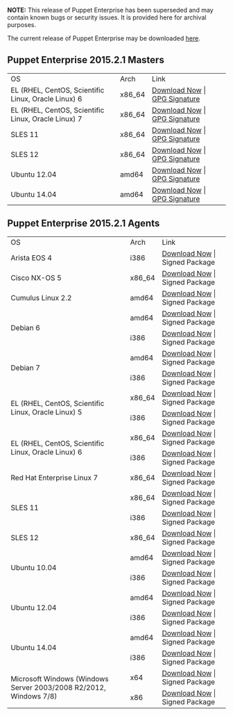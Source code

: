 <p><b>NOTE:</b> This release of Puppet Enterprise has been superseded and may contain known bugs or security issues. It is provided here for archival purposes.
</p><p>The current release of Puppet Enterprise may be downloaded <a href="/Readme.md">here</a>.

</p><h2 id="pe_201521">Puppet Enterprise 2015.2.1 Masters</h2>
<table>
<tbody>
<tr>
<td>OS</td>
<td>Arch</td>
<td>Link</td>
</tr>


<tr>
<td>EL (RHEL, CentOS, Scientific Linux, Oracle Linux) 6</td>
<td>x86_64</td>
<td><a href="https://pm.puppetlabs.com/puppet-enterprise/2015.2.1/puppet-enterprise-2015.2.1-el-6-x86_64.tar.gz">Download Now</a> | <a href="https://pm.puppetlabs.com/puppet-enterprise/2015.2.1/puppet-enterprise-2015.2.1-el-6-x86_64.tar.gz.asc">GPG Signature</a></td>
</tr>

<tr>
<td>EL (RHEL, CentOS, Scientific Linux, Oracle Linux) 7</td>
<td>x86_64</td>
<td><a href="https://pm.puppetlabs.com/puppet-enterprise/2015.2.1/puppet-enterprise-2015.2.1-el-7-x86_64.tar.gz">Download Now</a> | <a href="https://pm.puppetlabs.com/puppet-enterprise/2015.2.1/puppet-enterprise-2015.2.1-el-7-x86_64.tar.gz.asc">GPG Signature</a></td>
</tr>

<tr>
<td>SLES 11</td>
<td>x86_64</td>
<td><a href="https://pm.puppetlabs.com/puppet-enterprise/2015.2.1/puppet-enterprise-2015.2.1-sles-11-x86_64.tar.gz">Download Now</a> | <a href="https://pm.puppetlabs.com/puppet-enterprise/2015.2.1/puppet-enterprise-2015.2.1-sles-11-x86_64.tar.gz.asc">GPG Signature</a></td>
</tr>

<tr>
<td>SLES 12</td>
<td>x86_64</td>
<td><a href="https://pm.puppetlabs.com/puppet-enterprise/2015.2.1/puppet-enterprise-2015.2.1-sles-12-x86_64.tar.gz">Download Now</a> | <a href="https://pm.puppetlabs.com/puppet-enterprise/2015.2.1/puppet-enterprise-2015.2.1-sles-12-x86_64.tar.gz.asc">GPG Signature</a></td>
</tr>

<tr>
<td>Ubuntu 12.04</td>
<td>amd64</td>
<td><a href="https://pm.puppetlabs.com/puppet-enterprise/2015.2.1/puppet-enterprise-2015.2.1-ubuntu-12.04-amd64.tar.gz">Download Now</a> | <a href="https://pm.puppetlabs.com/puppet-enterprise/2015.2.1/puppet-enterprise-2015.2.1-ubuntu-12.04-amd64.tar.gz.asc">GPG Signature</a></td>
</tr>

<tr>
<td>Ubuntu 14.04</td>
<td>amd64</td>
<td><a href="https://pm.puppetlabs.com/puppet-enterprise/2015.2.1/puppet-enterprise-2015.2.1-ubuntu-14.04-amd64.tar.gz">Download Now</a> | <a href="https://pm.puppetlabs.com/puppet-enterprise/2015.2.1/puppet-enterprise-2015.2.1-ubuntu-14.04-amd64.tar.gz.asc">GPG Signature</a></td>
</tr>
</tbody>
</table>

<h2 id="pe_a_201521">Puppet Enterprise 2015.2.1 Agents</h2>
<table>
<tbody>
<tr>
<td>OS</td>
<td>Arch</td>
<td>Link</td>
</tr>


<tr>
<td>Arista EOS 4</td>
<td>i386</td>
<td><a href="http://pm.puppetlabs.com/puppet-agent/2015.2.1/1.2.5/repos/eos/4/PC1/i386/puppet-agent-1.2.5-1.eos4.i386.swix">Download Now</a> | Signed Package</td>
</tr>

<tr>
<td>Cisco NX-OS 5</td>
<td>x86_64</td>
<td><a href="http://pm.puppetlabs.com/puppet-agent/2015.2.1/1.2.5/repos/nxos/5/PC1/x86_64/puppet-agent-1.2.5-1.nxos5.x86_64.rpm">Download Now</a> | Signed Package</td>
</tr>

<tr>
<td>Cumulus Linux 2.2</td>
<td>amd64</td>
<td><a href="http://pm.puppetlabs.com/puppet-agent/2015.2.1/1.2.5/repos/deb/cumulus/PC1/puppet-agent_1.2.5-1cumulus_amd64.deb">Download Now</a> | Signed Package</td>
</tr>


<tr>
<td rowspan="2">Debian 6</td>
<td>amd64</td>
<td><a href="http://pm.puppetlabs.com/puppet-agent/2015.2.1/1.2.5/repos/deb/squeeze/PC1/puppet-agent_1.2.5-1squeeze_amd64.deb">Download Now</a> | Signed Package</td>
</tr>
<tr>
<td>i386</td>
<td><a href="http://pm.puppetlabs.com/puppet-agent/2015.2.1/1.2.5/repos/deb/squeeze/PC1/puppet-agent_1.2.5-1squeeze_i386.deb">Download Now</a> | Signed Package</td>
</tr>

<tr>
<td rowspan="2">Debian 7</td>
<td>amd64</td>
<td><a href="http://pm.puppetlabs.com/puppet-agent/2015.2.1/1.2.5/repos/deb/wheezy/PC1/puppet-agent_1.2.5-1wheezy_amd64.deb">Download Now</a> | Signed Package</td>
</tr>
<tr>
<td>i386</td>
<td><a href="http://pm.puppetlabs.com/puppet-agent/2015.2.1/1.2.5/repos/deb/wheezy/PC1/puppet-agent_1.2.5-1wheezy_i386.deb">Download Now</a> | Signed Package</td>
</tr>


<tr>
<td rowspan="2">EL (RHEL, CentOS, Scientific Linux, Oracle Linux) 5</td>
<td>x86_64</td>
<td><a href="http://pm.puppetlabs.com/puppet-agent/2015.2.1/1.2.5/repos/el/5/PC1/x86_64/puppet-agent-1.2.5-1.el5.x86_64.rpm">Download Now</a> | Signed Package</td>
</tr>
<tr>
<td>i386</td>
<td><a href="http://pm.puppetlabs.com/puppet-agent/2015.2.1/1.2.5/repos/el/5/PC1/i386/puppet-agent-1.2.5-1.el5.i386.rpm">Download Now</a> | Signed Package</td>
</tr>

<tr>
<td rowspan="2">EL (RHEL, CentOS, Scientific Linux, Oracle Linux) 6</td>
<td>x86_64</td>
<td><a href="http://pm.puppetlabs.com/puppet-agent/2015.2.1/1.2.5/repos/el/6/PC1/x86_64/puppet-agent-1.2.5-1.el6.x86_64.rpm">Download Now</a> | Signed Package</td>
</tr>
<tr>
<td>i386</td>
<td><a href="http://pm.puppetlabs.com/puppet-agent/2015.2.1/1.2.5/repos/el/6/PC1/i386/puppet-agent-1.2.5-1.el6.i386.rpm">Download Now</a> | Signed Package</td>
</tr>

<tr>
<td>Red Hat Enterprise Linux 7</td>
<td>x86_64</td>
<td><a href="http://pm.puppetlabs.com/puppet-agent/2015.2.1/1.2.5/repos/el/7/PC1/x86_64/puppet-agent-1.2.5-1.el7.x86_64.rpm">Download Now</a> | Signed Package</td>
</tr>


<tr>
<td rowspan="2">SLES 11</td>
<td>x86_64</td>
<td><a href="http://pm.puppetlabs.com/puppet-agent/2015.2.1/1.2.5/repos/sles/11/PC1/x86_64/puppet-agent-1.2.5-1.sles11.x86_64.rpm">Download Now</a> | Signed Package</td>
</tr>
<tr>
<td>i386</td>
<td><a href="http://pm.puppetlabs.com/puppet-agent/2015.2.1/1.2.5/repos/sles/11/PC1/i386/puppet-agent-1.2.5-1.sles11.i386.rpm">Download Now</a> | Signed Package</td>
</tr>

<tr>
<td>SLES 12</td>
<td>x86_64</td>
<td><a href="http://pm.puppetlabs.com/puppet-agent/2015.2.1/1.2.5/repos/sles/12/PC1/x86_64/puppet-agent-1.2.5-1.sles12.x86_64.rpm">Download Now</a> | Signed Package</td>
</tr>


<tr>
<td rowspan="2">Ubuntu 10.04</td>
<td>amd64</td>
<td><a href="http://pm.puppetlabs.com/puppet-agent/2015.2.1/1.2.5/repos/deb/lucid/PC1/puppet-agent_1.2.5-1lucid_amd64.deb">Download Now</a> | Signed Package</td>
</tr>
<tr>
<td>i386</td>
<td><a href="http://pm.puppetlabs.com/puppet-agent/2015.2.1/1.2.5/repos/deb/lucid/PC1/puppet-agent_1.2.5-1lucid_i386.deb">Download Now</a> | Signed Package</td>
</tr>

<tr>
<td rowspan="2">Ubuntu 12.04</td>
<td>amd64</td>
<td><a href="http://pm.puppetlabs.com/puppet-agent/2015.2.1/1.2.5/repos/deb/precise/PC1/puppet-agent_1.2.5-1precise_amd64.deb">Download Now</a> | Signed Package</td>
</tr>
<tr>
<td>i386</td>
<td><a href="http://pm.puppetlabs.com/puppet-agent/2015.2.1/1.2.5/repos/deb/precise/PC1/puppet-agent_1.2.5-1precise_i386.deb">Download Now</a> | Signed Package</td>
</tr>

<tr>
<td rowspan="2">Ubuntu 14.04</td>
<td>amd64</td>
<td><a href="http://pm.puppetlabs.com/puppet-agent/2015.2.1/1.2.5/repos/deb/trusty/PC1/puppet-agent_1.2.5-1trusty_amd64.deb">Download Now</a> | Signed Package</td>
</tr>
<tr>
<td>i386</td>
<td><a href="http://pm.puppetlabs.com/puppet-agent/2015.2.1/1.2.5/repos/deb/trusty/PC1/puppet-agent_1.2.5-1trusty_i386.deb">Download Now</a> | Signed Package</td>
</tr>

<tr>
<td rowspan="2">Microsoft Windows (Windows Server 2003/2008 R2/2012, Windows 7/8)</td>
<td>x64</td>
<td><a href="http://pm.puppetlabs.com/puppet-agent/2015.2.1/1.2.5/repos/windows/puppet-agent-1.2.5-1-x64.msi">Download Now</a> | Signed Package</td>
</tr>
<tr>
<td>x86</td>
<td><a href="http://pm.puppetlabs.com/puppet-agent/2015.2.1/1.2.5/repos/windows/puppet-agent-1.2.5-1-x86.msi">Download Now</a> | Signed Package</td>
</tr>

</tbody>
</table>
